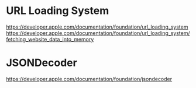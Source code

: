 # URL Loading System
https://developer.apple.com/documentation/foundation/url_loading_system
https://developer.apple.com/documentation/foundation/url_loading_system/fetching_website_data_into_memory

# JSONDecoder
https://developer.apple.com/documentation/foundation/jsondecoder
